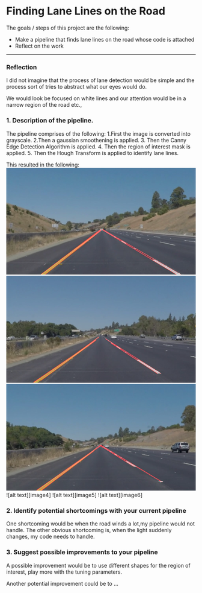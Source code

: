 # **Finding Lane Lines on the Road** 

The goals / steps of this project are the following:
* Make a pipeline that finds lane lines on the road whose code is attached
* Reflect on the work


[//]: # (Image References)

[image1]: ./test_images/whiteCarLaneSwitch_after.jpg 
[image2]: ./test_images/solidYellowLeft_after.jpg
[image3]: ./test_images/solidYellowCurve_after.jpg
[image1]: ./test_images/solidYellowCurve2_after.jpg
[image1]: ./test_images/solidWhiteRight_after.jpg
[image1]: ./test_images/solidWhiteCurve_after.jpg
---

### Reflection

I did not imagine that the process of lane detection would be simple and the process sort of tries to abstract what our eyes would do.

We would look be focused on white lines and our attention would be in a narrow region of the road etc.,

### 1. Description of the pipeline. 

The pipeline comprises of the following:
1.First the image is converted into grayscale.
2.Then a gaussian smoothening is applied.
3. Then the Canny Edge Detection Algorithm is applied.
4. Then the region of interest mask is applied.
5. Then the Hough Transform is applied to identify lane lines.


This resulted in the following:
![alt text][image1]
![alt text][image2]
![alt text][image3]
![alt text][image4]
![alt text][image5]
![alt text][image6]


### 2. Identify potential shortcomings with your current pipeline


One shortcoming would be when the road winds a lot,my pipeline would not handle.
The other obvious shortcoming is, when the light suddenly changes, my code needs to handle.


### 3. Suggest possible improvements to your pipeline

A possible improvement would be to use different shapes for the region of interest, play more with the tuning parameters. 

Another potential improvement could be to ...
